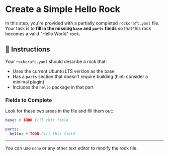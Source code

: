 # Create a Simple Hello Rock

In this step, you're provided with a partially completed `rockcraft.yaml` file. Your task is to **fill in the missing `base` and `parts` fields** so that this rock becomes a valid "Hello World" rock.

## 📝 Instructions

Your `rockcraft.yaml` should describe a rock that:

- Uses the current Ubuntu LTS version as the base
- Has a `parts` section that doesn't require building (hint: consider a minimal plugin)
- Includes the `hello` package in that part

### Fields to Complete

Look for these two areas in the file and fill them out:

```yaml
base: # TODO fill this field

parts:
  hello: # TODO Fill this field
```

---

You can use `nano` or any other text editor to modify the rock file.